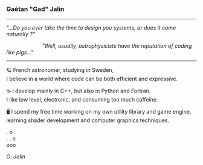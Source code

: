 ### Gaétan "Gad" Jalin
---

*"...Do you ever take the time to design you systems, or does it come naturally ?"*

&nbsp;&nbsp;&nbsp;&nbsp;&nbsp;&nbsp;&nbsp;&nbsp;&nbsp;&nbsp;&nbsp;&nbsp;&nbsp;&nbsp;&nbsp;&nbsp;&nbsp;&nbsp;&nbsp;&nbsp;&nbsp;&nbsp;&nbsp;&nbsp;*"Well, usually, astrophysicists have the reputation of coding like pigs..."*

---

🪐 French astronomer, studying in Sweden,<br/>
I believe in a world where code can be both efficient and expressive.

☕ I develop mainly in C++, but also in Python and Fortran. <br/> 
I like low level, electronic, and consuming too much caffeine.

🖥 I spend my free time working on my own utility library and game engine, <br/>
learning shader development and computer graphics techniques.

.&nbsp;o&nbsp;.<br/>
.&nbsp;.&nbsp;o<br/>
ooo<br/>


*G. Jalin*

